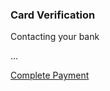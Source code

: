 ### Card Verification

Contacting your bank

...

[Complete Payment](/checkout/complete/)

<script type="text/javascript" src="/js/checkout-step-3.js"></script>
